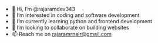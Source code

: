 - 👋 Hi, I’m @rajaramdev343
- 👀 I’m interested in coding and software development
- 🌱 I’m currently learning python and frontend development
- 💞️ I’m looking to collaborate on building websites
- 📫 Reach me on rajaramrnair@gmail.com

<!---
rajaramdev343/rajaramdev343 is a ✨ special ✨ repository because its `README.md` (this file) appears on your GitHub profile.
You can click the Preview link to take a look at your changes.
--->
